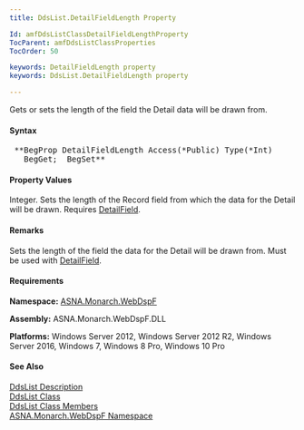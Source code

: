 ```yaml
---
title: DdsList.DetailFieldLength Property

Id: amfDdsListClassDetailFieldLengthProperty
TocParent: amfDdsListClassProperties
TocOrder: 50

keywords: DetailFieldLength property
keywords: DdsList.DetailFieldLength property

---
```


Gets or sets the length of the field the Detail data will be drawn from.

#### Syntax
<pre class="prettyprint"> **BegProp DetailFieldLength Access(*Public) Type(*Int)
   BegGet;  BegSet** </pre>

#### Property Values
Integer. Sets the length of the Record field from which the data for the Detail will be drawn. Requires [DetailField](amfDdsListClassDetailFieldProperty.html).

#### Remarks
Sets the length of the field the data for the Detail will be drawn from. Must be used with [DetailField](amfDdsListClassDetailFieldProperty.html).

#### Requirements
**Namespace:** [ASNA.Monarch.WebDspF](amfWebDspFNamespace.html)

**Assembly:** ASNA.Monarch.WebDspF.DLL

**Platforms:** Windows Server 2012, Windows Server 2012 R2, Windows Server 2016, Windows 7, Windows 8 Pro, Windows 10 Pro

#### See Also
[DdsList Description](amfUnderstandingLists.html)<br /> [ DdsList Class](amfDdsListClass.html) <br /> [ DdsList Class Members](amfDdsListClassMembers.html) <br /> [ ASNA.Monarch.WebDspF Namespace](amfWebDspFNamespace.html) 
